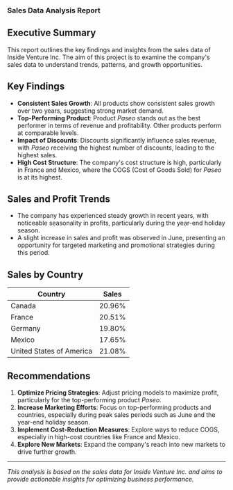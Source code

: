 
### Sales Data Analysis Report

## Executive Summary
This report outlines the key findings and insights from the sales data of Inside Venture Inc. The aim of this project is to examine the company's sales data to understand trends, patterns, and growth opportunities.

## Key Findings
- **Consistent Sales Growth**: All products show consistent sales growth over two years, suggesting strong market demand.
- **Top-Performing Product**: Product *Paseo* stands out as the best performer in terms of revenue and profitability. Other products perform at comparable levels.
- **Impact of Discounts**: Discounts significantly influence sales revenue, with *Paseo* receiving the highest number of discounts, leading to the highest sales.
- **High Cost Structure**: The company's cost structure is high, particularly in France and Mexico, where the COGS (Cost of Goods Sold) for *Paseo* is at its highest.




## Sales and Profit Trends
- The company has experienced steady growth in recent years, with noticeable seasonality in profits, particularly during the year-end holiday season.
- A slight increase in sales and profit was observed in June, presenting an opportunity for targeted marketing and promotional strategies during this period.

## Sales by Country

| **Country**               | **Sales** |
|---------------------------|-----------|
| Canada                    | 20.96%    |
| France                    | 20.51%    |
| Germany                   | 19.80%    |
| Mexico                    | 17.65%    |
| United States of America   | 21.08%    |

## Recommendations
1. **Optimize Pricing Strategies**: Adjust pricing models to maximize profit, particularly for the top-performing product *Paseo*.
2. **Increase Marketing Efforts**: Focus on top-performing products and countries, especially during peak sales periods such as June and the year-end holiday season.
3. **Implement Cost-Reduction Measures**: Explore ways to reduce COGS, especially in high-cost countries like France and Mexico.
4. **Explore New Markets**: Expand the company's reach into new markets to drive further growth.

---

*This analysis is based on the sales data for Inside Venture Inc. and aims to provide actionable insights for optimizing business performance.*
